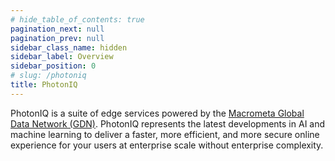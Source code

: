 ```yaml
---
# hide_table_of_contents: true
pagination_next: null
pagination_prev: null
sidebar_class_name: hidden
sidebar_label: Overview
sidebar_position: 0
# slug: /photoniq
title: PhotonIQ
---
```


PhotonIQ is a suite of edge services powered by the [Macrometa Global Data Network (GDN)](../index.md). PhotonIQ represents the latest developments in AI and machine learning to deliver a faster, more efficient, and more secure online experience for your users at enterprise scale without enterprise complexity.

<grid cols={3}>
  <card
    heading="Prerendering"
    description="Enhance SEO and website performance."
    href="/photoniq/prerendering"
  />
    <card
    heading="Virtual Waiting Rooms"
    description="Control and manage website traffic."
    href="/photoniq/vwrs"
  />
  <card
    heading="Fingerprint"
    description="Accurately identify anonymous visitors."
    href="/photoniq/fingerprinting"
  />
</grid>
<grid cols={3}>
  <card
    heading="Performance Proxy"
    description="Enhance website performance by streamlining your CSS and JS."
    href="/photoniq/p3"
  />
  <card
    heading="Edge Side Tagging"
    description="Move third-party scripts to the edge."
    href="/photoniq/est"
  />
  <card
    heading="Event Delivery"
    description="Real-time event data delivery."
    href="/photoniq/event-delivery"
  />
</grid>
<grid cols={3}>
<card
    heading="PhotonIQ Functions"
    description="Execute functions on the edge."
    href="/photoniq/functions"
  />
  <card
    heading="HyperSearch"
    description="Lexical and semantic search."
    href="/photoniq/hypersearch"
  />
  <card
    heading="PhotonIQ APIs"
    description="API references for PhotonIQ services."
    href="/photoniq/photoniq-api"
  />
</grid>
